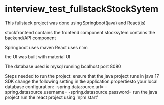 # interview_test_fullstackStockSytem

This fullstack project was done using Springboot(java) and React(js)

stockfrontend contains the frontend component
stocksytem contains the backend/API component

Springboot uses maven 
React uses npm

the UI was built with material UI

The database used is mysql running localhost port 8080

Steps needed to run the project:
ensure that the java project runs in java 17 SDK
change the following setting in the  application.propertiesto your local database configuration:
-spring.datasource.url=
-spring.datasource.username=
-spring.datasource.password=
run the java project
run the react project using 'npm start'
